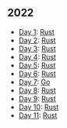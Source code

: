 ## 2022

* [Day 1](https://adventofcode.com/2022/day/1): [Rust](day1-rust)
* [Day 2](https://adventofcode.com/2022/day/2): [Rust](day2-rust)
* [Day 3](https://adventofcode.com/2022/day/3): [Rust](day3-rust)
* [Day 4](https://adventofcode.com/2022/day/4): [Rust](day4-rust)
* [Day 5](https://adventofcode.com/2022/day/5): [Rust](day5-rust)
* [Day 6](https://adventofcode.com/2022/day/6): [Rust](day6-rust)
* [Day 7](https://adventofcode.com/2022/day/7): [Go](day7-go)
* [Day 8](https://adventofcode.com/2022/day/8): [Rust](day8-rust)
* [Day 9](https://adventofcode.com/2022/day/9): [Rust](day9-rust)
* [Day 10](https://adventofcode.com/2022/day/10): [Rust](day10-rust)
* [Day 11](https://adventofcode.com/2022/day/11): [Rust](day11-rust)
